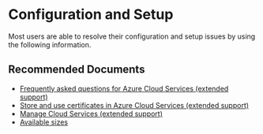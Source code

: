 <properties
  pagetitle="Configuration and Setup"
  service="microsoft.compute"
  resource="cloudservices"
  ms.author="mimckitt"
  selfhelptype="Generic"
  supporttopicids="32749729,32749731,32749740"
  productpesids="17287"
  cloudEnvironments="public, fairfax, usnat, ussec"
  articleid="d4b6e888-69c7-4046-9613-fef54c54bcd3"
  ownershipid="Compute_CloudServices" />
# Configuration and Setup

Most users are able to resolve their configuration and setup issues by using the following information.

## **Recommended Documents**

* [Frequently asked questions for Azure Cloud Services (extended support)](https://docs.microsoft.com/azure/cloud-services-extended-support/faq)
* [Store and use certificates in Azure Cloud Services (extended support)](https://docs.microsoft.com/azure/cloud-services-extended-support/certificates-and-key-vault)
* [Manage Cloud Services (extended support)](https://docs.microsoft.com/azure/cloud-services-extended-support/manage-powershell)
* [Available sizes](https://docs.microsoft.com/azure/cloud-services-extended-support/available-sizes)
